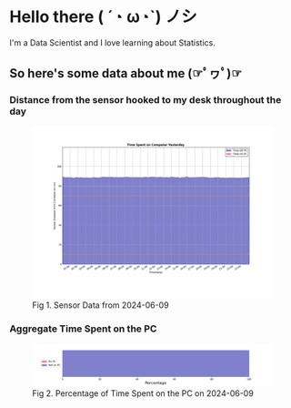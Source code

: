 
# Hello there ( ´◔ ω◔`) ノシ

I'm a Data Scientist and I love learning about Statistics.

## So here's some data about me (☞ﾟヮﾟ)☞


### Distance from the sensor hooked to my desk throughout the day
<figure>
  <picture>
    <source media="(prefers-color-scheme: dark)" srcset="Pi/readme/graphs/lineplot/dark-plot-2024-06-09.png">
    <source media="(prefers-color-scheme: light)" srcset="Pi/readme/graphs/lineplot/light-plot-2024-06-09.png">
    <img alt="Shows a black logo in light color mode and a white one in dark color mode." src="Pi/readme/graphs/lineplot/light-plot-2024-06-09.png">
  </picture>
  <figcaption>Fig 1. Sensor Data from 2024-06-09</figcaption>
</figure>



### Aggregate Time Spent on the PC
<figure>
  <picture>
    <source media="(prefers-color-scheme: dark)" srcset="Pi/readme/graphs/barplot/dark-plot-2024-06-09.png">
    <source media="(prefers-color-scheme: light)" srcset="Pi/readme/graphs/barplot/light-plot-2024-06-09.png">
    <img alt="Shows a black logo in light color mode and a white one in dark color mode." src="Pi/readme/graphs/barplot/light-plot-2024-06-09.png">
  </picture>
  <figcaption>Fig 2. Percentage of Time Spent on the PC on 2024-06-09</figcaption>
</figure>
